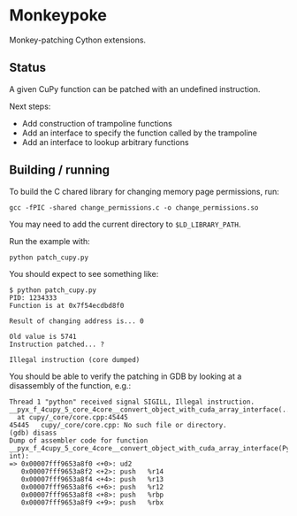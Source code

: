 # Monkeypoke

Monkey-patching Cython extensions.

## Status

A given CuPy function can be patched with an undefined instruction.

Next steps:

- Add construction of trampoline functions
- Add an interface to specify the function called by the trampoline
- Add an interface to lookup arbitrary functions


## Building / running

To build the C chared library for changing memory page permissions, run:

```
gcc -fPIC -shared change_permissions.c -o change_permissions.so
```

You may need to add the current directory to `$LD_LIBRARY_PATH`.

Run the example with:

```
python patch_cupy.py
```

You should expect to see something like:

```
$ python patch_cupy.py 
PID: 1234333
Function is at 0x7f54ecdbd8f0

Result of changing address is... 0

Old value is 5741
Instruction patched... ?

Illegal instruction (core dumped)
```

You should be able to verify the patching in GDB by looking at a disassembly of
the function, e.g.:

```
Thread 1 "python" received signal SIGILL, Illegal instruction.
__pyx_f_4cupy_5_core_4core__convert_object_with_cuda_array_interface(...)
  at cupy/_core/core.cpp:45445
45445	cupy/_core/core.cpp: No such file or directory.
(gdb) disass
Dump of assembler code for function __pyx_f_4cupy_5_core_4core__convert_object_with_cuda_array_interface(PyObject*, int):
=> 0x00007fff9653a8f0 <+0>:	ud2
   0x00007fff9653a8f2 <+2>:	push   %r14
   0x00007fff9653a8f4 <+4>:	push   %r13
   0x00007fff9653a8f6 <+6>:	push   %r12
   0x00007fff9653a8f8 <+8>:	push   %rbp
   0x00007fff9653a8f9 <+9>:	push   %rbx
```
